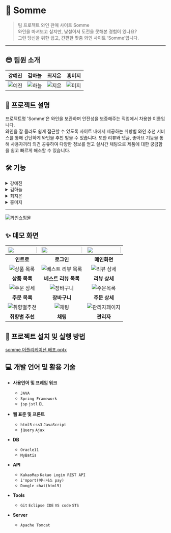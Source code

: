 # 🍷 Somme

> 팀 프로젝트 와인 판매 사이트 Somme<br>
와인을 마셔보고 싶지만, 낯설어서 도전을 못해본 경험이 있나요?<br>
그런 당신을 위한 쉽고, 간편한 맞춤 와인 사이트 ‘Somme’입니다.
<hr>

## 😎 팀원 소개

강예진 | 김하늘 | 최지은 | 홍미지
---|---|---|---|
![예진](https://user-images.githubusercontent.com/108658971/201602638-4fdc5ed9-6a13-41d0-9263-55b4c7396176.png)|![하늘](https://user-images.githubusercontent.com/118153241/201795460-999efd95-bcd9-481a-bcab-70e3a566c2c6.jpg)|![지은](https://user-images.githubusercontent.com/108658971/201602234-5c09e1b4-9a28-4050-9626-7909ef901885.png)|![미지](https://user-images.githubusercontent.com/108658971/201602230-6d2ec90b-5f72-4c2c-a4cc-a0bcc23a9cd1.png)

## 📌 프로젝트 설명
프로젝트명 'Somme'은 와인을 보관하며 안전성을 보증해주는 직업에서 차용한 이름입니다.<br>
와인을 잘 몰라도 쉽게 접근할 수 있도록 사이트 내에서 제공하는 취향별 와인 추천 서비스를 통해 간단하게 와인을 추천 받을 수 있습니다.
또한 리뷰와 댓글, 좋아요 기능을 통해 사용자끼리 의견 공유하여 다양한 정보를 얻고 실시간 채팅으로 제품에 대한 궁금함을 쉽고 빠르게 해소할 수 있습니다.

## 🛠 기능
<details>
    <summary>강예진</summary>

### Product
![product1](https://user-images.githubusercontent.com/80384316/201865323-1a3a8e2e-4440-4535-a1bf-5033a43c60b8.gif)
*  각 상품을 종류와 국가로 나눠서 상품분류 DB 설계
*  상품 장바구니 추가/삭제 기능
*  Main의 best 와인 상품 정렬 기능
*  원하는 조건별 상품 정렬기능
<br>
    
### Cart
![cart1](https://user-images.githubusercontent.com/80384316/201865320-700a21d0-8817-4bb1-b424-985ddc306b8a.gif)
*  제품 수량 변경 기능
*  선택상품 삭제/장바구니 비우기 기능
<br>
    
### Order
![order](https://user-images.githubusercontent.com/80384316/201865318-939ab25c-f2ac-4827-bceb-c4b61208cc67.gif)
*  5만원 이상 구매 시 무료 배송 기능
*  결제 API를 활용한 결제 기능
*  관리자 승인을 통한 무통장 입금/방문 결제 기능
<br>
    
### 마이페이지 > 주문/반품 내역
![member_order](https://user-images.githubusercontent.com/80384316/201865312-4e6f51de-1bc5-4fba-b5da-003f4eceb450.gif)
*  회원별 주문 취소/반품 신청 기능
*  회원별 주문정보/주문상세, 반품정보/반품상세 조회 기능
<br>
    
### ADMIN > order 
![admin](https://user-images.githubusercontent.com/80384316/201865301-8134f327-8c19-4fcf-bfdf-e2a3983bb429.gif)
* 주문 리스트
    *  회원별 입금 확인을 통한 주문처리 기능
    *  미처리된 주문 목록 정렬 및 페이징 기능
    *  주문자명/상품명/처리여부에 따른 검색 기능
* 반품 리스트
    *  회원별 상품 확인을 통한 반품처리 기능
    *  미처리된 반품 목록 정렬 및 페이징 기능
    *  주문자명/상품명/처리여부에 따른 검색 기능
<br>

</details>
<details>
    <summary>김하늘</summary>

### 회원가입
![회원가입22](https://user-images.githubusercontent.com/118319662/202063616-c51b43a7-1e93-4988-b8a7-fd75678edaca.gif)
*  회원가입 기능
*  문자메세지를 통한 본인인증 기능
<br>

### 로그인
![로그인22](https://user-images.githubusercontent.com/118319662/202063620-f2bed593-08eb-4ba1-a6a2-6e13fa5fc6b0.gif)
*  카카오 로그인 api를 활용한 로그인 기능
*  일반 로그인/관리자 로그인 구분
<br>

### 아이디/비밀번호 찾기
![아이디비번찾기](https://user-images.githubusercontent.com/118319662/202063613-452d8a72-bd4b-4b05-acd8-01789a485111.gif)
*  회원 정보를 입력하여 아이디/비밀번호 찾기
<br>

### 마이페이지>회원정보
![회원정보조회22](https://user-images.githubusercontent.com/118319662/202063618-3e281124-c757-4999-9828-70780df9b8ca.gif)
*  회원의 가입 정보 조회기능
*  회원정보 수정/탈퇴 시 비밀번호 확인
*  회원정보 수정/퇴 기능
<br>

</details>
<details>
    <summary>최지은</summary>

### 취향별 추천    
![취향별추천](https://user-images.githubusercontent.com/108658971/201853136-347bc7cc-c891-417e-94e9-e17e889f3534.gif)    
* 선택한 항목에 맞춘 제품 추천 기능
* 참여한 인원 카운팅 기능
* 추천된 제품의 상세페이지 연결
    
### 게시판    
![리뷰](https://user-images.githubusercontent.com/108658971/201853145-63e11dd7-a98e-4c18-9e34-3cc869b4552a.gif)    
* Q&A, 리뷰 CRUD/검색/페이징/사진업로드
* 공지사항 첨부파일 다운로드 기능
* 관심있는 리뷰 좋아요 추가/삭제 기능
* 댓글, 리댓글 추가/삭제 기능
* 댓글, 리댓글, 좋아요 게시글별 총 개수 
* Q&A 문답 기능
* 상세페이지의 이전글/다음글 이동 기능
* 이벤트 배너 연결된 페이지 이동 기능
    
### 관리자    
![관리자 Q A](https://user-images.githubusercontent.com/108658971/201854192-871bbcce-c534-42b6-a972-559b203de98d.gif)    
* 게시글 현황 확인 및 조회
* 각 작성글, 댓글 삭제 권한
* 공지사항, 이벤트 CRUD/페이징/사진,파일업로드
* 메인의 이벤트배너 등록/해제 기능
* 베스트리뷰 등록/해제 기능
* Q&A 답변 작성/수정 기능
    
### 메인
* 지도 API활용 매장 위치 확인
<br>
</details>
<details>
    <summary>홍미지</summary>

### Intro<br>
![인트로](https://user-images.githubusercontent.com/118153241/201851535-dbf901b1-7486-4d16-9c01-31084a03ebb8.gif)
* 연령 확인 안내 페이지
    
### Search<br>
![검색](https://user-images.githubusercontent.com/118153241/201851548-6dce2397-6ec3-444a-87f5-658943fb9864.gif)
* 상품 검색 기능(한글명, 영문명)
    
### ADMIN > Product<br>
![관리자상품](https://user-images.githubusercontent.com/118153241/201851528-0979c5b9-189a-4dd8-9b02-148df2680ccb.gif)
* 상품 등록 시 필수 정보 유효성 검사
* MultipartFile을 이용한 상품 이미지 업로드
* 베스트와인으로 설정 시 메인페이지에 상품 등록 
* 상품 수정 기능
* 상품 전체 및 선택 삭제 기능
* 상품명/상품명+영문명/종류/국가에 따른 검색 기능 (대소문자 구분 없음)
* 페이징 처리 기능
    
### ETC<br>
![채팅](https://user-images.githubusercontent.com/118153241/201851544-c10d0776-efaf-407b-882d-53e4f521f496.gif)
* 채팅 API 활용해 사용자들끼리 다양한 정보 공유 가능
</details>

<hr>

![와인쇼핑몰](https://user-images.githubusercontent.com/108658971/201612754-15dda315-80c7-4b57-aac2-1f66c7f36e54.png)

<!-- 사진: 프로세스 정의서 <프로젝트 설명서 첨부> -->

## ✨ 데모 화면

<img src = "https://user-images.githubusercontent.com/118153241/201815134-109365e0-a534-489a-b693-9a62599a7662.JPG" width="100%" height="40%"> | <img src = "https://user-images.githubusercontent.com/118153241/201819133-2c88dffe-8abe-4fe3-a0c8-eed226ca40d1.JPG" width="100%" height="40%"> | <img src = "https://user-images.githubusercontent.com/118153241/201819514-ebf06def-2862-4051-bb96-2902df052c32.JPG" width="100%" height="40%">
:---:|:---:|:---:|
**인트로** | **로그인** | **메인화면**
![상품 목록](https://user-images.githubusercontent.com/80384316/201819775-50e672b3-84be-42f1-994e-948e684f40ce.png) | ![베스트 리뷰 목록](https://user-images.githubusercontent.com/80384316/201821542-43a866af-c04f-4c42-a629-9076dd08f905.png) | ![리뷰 상세](https://user-images.githubusercontent.com/80384316/201821548-0be63e0e-b8a2-449e-9f1c-1c973e7ff204.png)
**상품 목록** | **베스트 리뷰 목록** | **리뷰 상세**
![주문 상세](https://user-images.githubusercontent.com/108658971/201819415-9132275b-688a-499c-92af-81bf1f8c7b9b.png) | ![장바구니](https://user-images.githubusercontent.com/108658971/201819418-d2aedf78-99df-4b98-a0bb-f76e093e1f21.png) | ![주문목록](https://user-images.githubusercontent.com/108658971/201819420-87e6f548-c10b-480f-8965-eddeaaa32232.png)
**주문 목록** | **장바구니** | **주문 상세**
![취향별추천](https://user-images.githubusercontent.com/108658971/201817809-baa6a897-84c9-4c4f-9a23-97bf77085c4d.png) | ![채팅](https://user-images.githubusercontent.com/118153241/201857032-a898e3b9-8abc-413f-b44f-daaac33d0ca4.JPG) | ![관리자페이지](https://user-images.githubusercontent.com/108658971/201817309-d53864c0-1638-46d3-bb87-2f8f77c23f66.png)
**취향별 추천** | **채팅** | **관리자**


## 🔎 프로젝트 설치 및 실행 방법
[somme 어플리케이션 배포.pptx](https://github.com/kangyeajin/somme/files/10018827/somme.pptx)
<!-- (배포메뉴얼) (ppt 링크 첨부) -->

## 💻 개발 언어 및 활용 기술

* <b>사용언어 및 프레임 워크</b>
  *  ` JAVA `
  * ` Spring Framework `
  * ` jsp ` ` jstl ` ` EL `

* <b>웹 표준 및 프론트</b>
  *  ` html5 ` ` css3 ` ` JavaScript `
  *  ` jQuery ` ` Ajax `
 
* <b>DB</b>
  *  ` Oracle11 ` 
  *  ` MyBatis ` 

* <b>API</b>
  *  ` KakaoMap ` ` Kakao Login REST API ` 
  *  ` i'mport(이니시스 pay) `
  *  ` Dongle chat(html5) `

* <b>Tools</b>
  *  ` Git ` ` Eclipse IDE ` ` VS code ` ` STS `

* <b>Server</b>
  *  ` Apache Tomcat ` 

